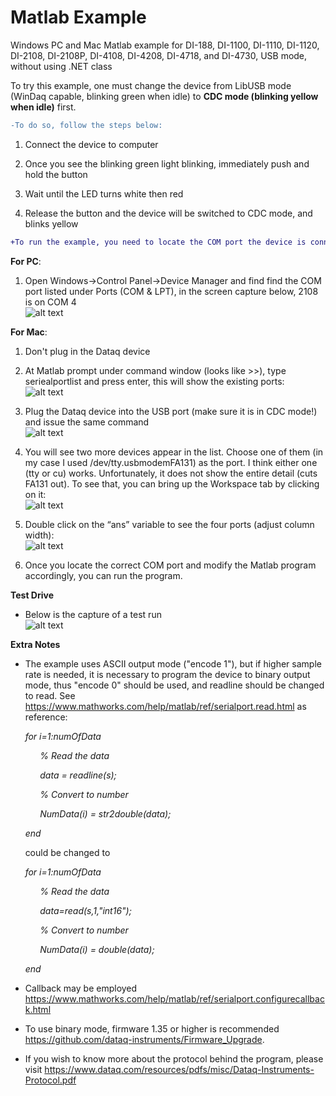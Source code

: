 # Matlab Example
 Windows PC and Mac Matlab example for DI-188, DI-1100, DI-1110, DI-1120, DI-2108, DI-2108P, DI-4108, DI-4208, DI-4718, and DI-4730, USB mode, without using .NET class
 
 To try this example, one must change the device from LibUSB mode (WinDaq capable, blinking green when idle) to **CDC mode (blinking yellow when idle)** first. 
 
 ```diff
-To do so, follow the steps below:
 ```
 
 1. Connect the device to computer
 
 2. Once you see the blinking green light blinking, immediately push and hold the button
 
 3. Wait until the LED turns white then red
 
 4. Release the button and the device will be switched to CDC mode, and blinks yellow

```diff
+To run the example, you need to locate the COM port the device is connected to
```
 
 **For PC**:
 
 1) Open Windows->Control Panel->Device Manager and find find the COM port listed under Ports (COM & LPT), in the screen capture below, 2108 is on COM 4 <br/> 
![alt text](https://www.dataq.com/resources/repository/matlab_devicemanager.png)

**For Mac**:
 
 1. Don't plug in the Dataq device
 
 2. At  Matlab prompt under command window (looks like >>), type seriealportlist and press enter, this will show the existing ports: <br/> 
![alt text](https://www.dataq.com/resources/repository/matlab_image001.png)

 3. Plug the Dataq device into the USB port (make sure it is in CDC mode!) and issue the same command <br/> 
 ![alt text](https://www.dataq.com/resources/repository/matlab_image002.png)
 
 4. You will see two more devices appear in the list.  Choose one of them (in my case I used /dev/tty.usbmodemFA131) as the port.  I think either one (tty or cu) works.  Unfortunately, it does not show the entire detail (cuts FA131 out).  To see that, you can bring up the Workspace tab by clicking on it: <br/> 
 ![alt text](https://www.dataq.com/resources/repository/matlab_image003.png)
 
 5) Double click on the “ans” variable to see the four ports (adjust column width):<br/> 
 ![alt text](https://www.dataq.com/resources/repository/matlab_image005.png)
 
 6) Once you locate the correct COM port and modify the Matlab program accordingly, you can run the program. 
 
 **Test Drive**
 
  - Below is the capture of a test run <br/> 
  ![alt text](https://www.dataq.com/resources/repository/matlab_matlaboutput.png)
  
 
 **Extra Notes**
  
 - The example uses ASCII output mode ("encode 1"), but if higher sample rate is needed, it is necessary to program the device to binary output mode, thus "encode 0" should be used, and readline should be changed to read. See https://www.mathworks.com/help/matlab/ref/serialport.read.html as reference:
 
 _&nbsp;&nbsp;&nbsp;&nbsp;&nbsp;&nbsp;for i=1:numOfData_
 
 _&nbsp;&nbsp;&nbsp;&nbsp;&nbsp;&nbsp;&nbsp;&nbsp;&nbsp;&nbsp;&nbsp;&nbsp;% Read the data_
    
 _&nbsp;&nbsp;&nbsp;&nbsp;&nbsp;&nbsp;&nbsp;&nbsp;&nbsp;&nbsp;&nbsp;&nbsp;data = readline(s);_
    
 _&nbsp;&nbsp;&nbsp;&nbsp;&nbsp;&nbsp;&nbsp;&nbsp;&nbsp;&nbsp;&nbsp;&nbsp;% Convert to number_
    
 _&nbsp;&nbsp;&nbsp;&nbsp;&nbsp;&nbsp;&nbsp;&nbsp;&nbsp;&nbsp;&nbsp;&nbsp;NumData(i) = str2double(data);_
    
_&nbsp;&nbsp;&nbsp;&nbsp;&nbsp;&nbsp;end_

&nbsp;&nbsp;&nbsp;&nbsp;&nbsp;&nbsp;could be changed to 

_&nbsp;&nbsp;&nbsp;&nbsp;&nbsp;&nbsp;for i=1:numOfData_

_&nbsp;&nbsp;&nbsp;&nbsp;&nbsp;&nbsp;&nbsp;&nbsp;&nbsp;&nbsp;&nbsp;&nbsp;% Read the data_
    
_&nbsp;&nbsp;&nbsp;&nbsp;&nbsp;&nbsp;&nbsp;&nbsp;&nbsp;&nbsp;&nbsp;&nbsp;data=read(s,1,"int16");_
    
_&nbsp;&nbsp;&nbsp;&nbsp;&nbsp;&nbsp;&nbsp;&nbsp;&nbsp;&nbsp;&nbsp;&nbsp;% Convert to number_
    
_&nbsp;&nbsp;&nbsp;&nbsp;&nbsp;&nbsp;&nbsp;&nbsp;&nbsp;&nbsp;&nbsp;&nbsp;NumData(i) = double(data);_
    
_&nbsp;&nbsp;&nbsp;&nbsp;&nbsp;&nbsp;end_
 
- Callback may be employed https://www.mathworks.com/help/matlab/ref/serialport.configurecallback.html
 
- To use binary mode, firmware 1.35 or higher is recommended https://github.com/dataq-instruments/Firmware_Upgrade. 
 
- If you wish to know more about the protocol behind the program, please visit https://www.dataq.com/resources/pdfs/misc/Dataq-Instruments-Protocol.pdf
 
 
